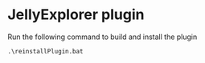 # JellyExplorer plugin

Run the following command to build and install the plugin

```
.\reinstallPlugin.bat
```
